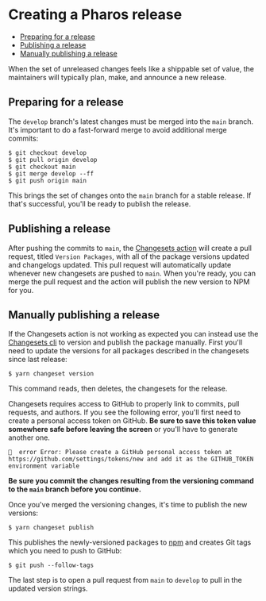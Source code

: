 # Creating a Pharos release

<!-- toc -->

- [Preparing for a release](#preparing-for-a-release)
- [Publishing a release](#publishing-a-release)
- [Manually publishing a release](#manually-publishing-a-release)

<!-- tocstop -->

When the set of unreleased changes feels like a shippable set of value, the maintainers will typically plan, make, and announce a new release.

## Preparing for a release

The `develop` branch's latest changes must be merged into the `main` branch. It's important to do a fast-forward merge to avoid additional merge commits:

```shell
$ git checkout develop
$ git pull origin develop
$ git checkout main
$ git merge develop --ff
$ git push origin main
```

This brings the set of changes onto the `main` branch for a stable release. If that's successful, you'll be ready to publish the release.

## Publishing a release

After pushing the commits to `main`, the [Changesets action](https://github.com/changesets/action) will create a pull request, titled `Version Packages`, with all of the package versions updated and changelogs updated. This pull request will automatically update whenever new changesets are pushed to `main`. When you're ready, you can merge the pull request and the action will publish the new version to NPM for you.

## Manually publishing a release

If the Changesets action is not working as expected you can instead use the [Changesets cli](https://github.com/atlassian/changesets/tree/main/packages/pharos-cli) to version and publish the package manually. First you'll need to update the versions for all packages described in the changesets since last release:

```shell
$ yarn changeset version
```

This command reads, then deletes, the changesets for the release.

Changesets requires access to GitHub to properly link to commits, pull requests, and authors. If you see the following error, you'll first need to create a personal access token on GitHub. **Be sure to save this token value somewhere safe before leaving the screen** or you'll have to generate another one.

```
🦋  error Error: Please create a GitHub personal access token at https://github.com/settings/tokens/new and add it as the GITHUB_TOKEN environment variable
```

**Be sure you commit the changes resulting from the versioning command to the `main` branch before you continue.**

Once you've merged the versioning changes, it's time to publish the new versions:

```shell
$ yarn changeset publish
```

This publishes the newly-versioned packages to [npm](https://www.npmjs.com/) and creates Git tags which you need to push to GitHub:

```shell
$ git push --follow-tags
```

The last step is to open a pull request from `main` to `develop` to pull in the updated version strings.

